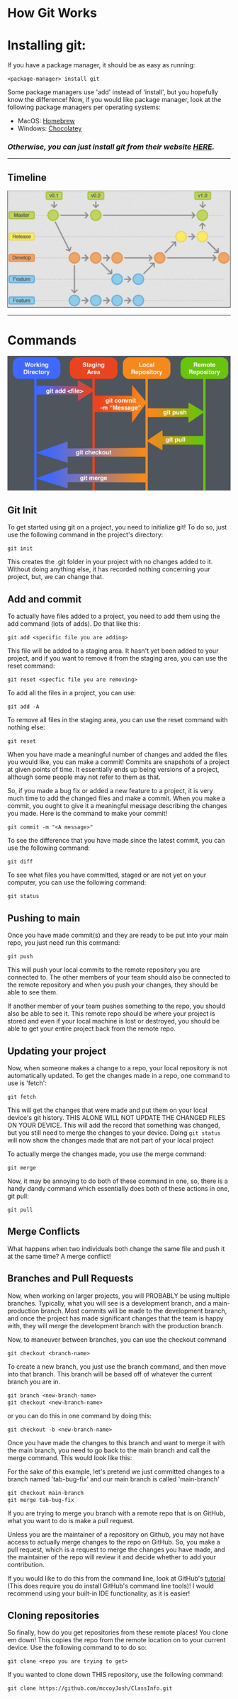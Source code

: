 # How Git Works

# Installing git:

If you have a package manager, it should be as easy as running:
```
<package-manager> install git
```
Some package managers use 'add' instead of 'install', but you hopefully know the difference!
Now, if you would like package manager, look at the following package managers per operating systems:

- MacOS:   [Homebrew](https://brew.sh/)
- Windows: [Chocolatey](https://chocolatey.org/install)

### ***Otherwise, you can just install git from their website [HERE](https://git-scm.com/downloads).***

---

## Timeline

![git_workflow.png](..%2Fassets%2Fgit_workflow.png)

---

# Commands

![git_cmds.png](..%2Fassets%2Fgit_cmds.png)


## Git Init

To get started using git on a project, you need to initialize git!
To do so, just use the following command in the project's directory:
```
git init
```

This creates the .git folder in your project with no changes added to it. Without doing anything else, 
it has recorded nothing concerning your project, but, we can change that.

## Add and commit

To actually have files added to a project, you need to add them using the add command (lots of adds). 
Do that like this:
```
git add <specific file you are adding>
```
This file will be added to a staging area. It hasn't yet been added to your
project, and if you want to remove it from the staging area, you can use the reset command:
```
git reset <specfic file you are removing>
```

To add all the files in a project, you can use:
```
git add -A
```

To remove all files in the staging area, you can use the reset command with nothing else:
```
git reset
```


When you have made a meaningful number of changes and added the files you would like, you can make a commit!
Commits are snapshots of a project at given points of time. It essentially ends up being versions of a project, 
although some people may not refer to them as that. 

So, if you made a bug fix or added a new feature to a project, it is very much time to add the changed files and 
make a commit. When you make a commit, you ought to give it a meaningful message describing the changes you made.
Here is the command to make your commit!
```
git commit -m "<A message>"
```

To see the difference that you have made since the latest commit, you can use the following command:
```
git diff
```

To see what files you have committed, staged or are not yet on your computer, you can use the following command:
```
git status
```

## Pushing to main

Once you have made commit(s) and they are ready to be put into your main repo, you just need run this command:
```
git push
```
This will push your local commits to the remote repository you are connected to.
The other members of your team should also be connected to the remote repository
and when you push your changes, they should be able to see them. 

If another member of your team pushes something to the repo, you should also be able
to see it. This remote repo should be where your project is stored and even if your
local machine is lost or destroyed, you should be able to get your entire project
back from the remote repo.

## Updating your project

Now, when someone makes a change to a repo, your local repository is not automatically updated.
To get the changes made in a repo, one command to use is 'fetch':
```
git fetch 
```
This will get the changes that were made and put them on your local device's git history. 
THIS ALONE WILL NOT UPDATE THE CHANGED FILES ON YOUR DEVICE. This will add the record that something was
changed, but you still need to merge the changes to your device.
Doing ```git status``` will now show the changes made that are not part of your local project

To actually merge the changes made, you use the merge command:
```
git merge
```

Now, it may be annoying to do both of these command in one, so, there is a handy dandy 
command which essentially does both of these actions in one, git pull:
```
git pull
```


## Merge Conflicts

What happens when two individuals both change the same file and push it at the same time?
A merge conflict!


## Branches and Pull Requests

Now, when working on larger projects, 
you will PROBABLY be using multiple branches.
Typically, what you will see is a development branch, and a main-production branch.
Most commits will be made to the development branch, and once 
the project has made significant changes that the team is happy with, they
will merge the development branch with the production branch.

Now, to maneuver between branches, you can use the checkout command
```
git checkout <branch-name>
```

To create a new branch, you just use the branch command, and then
move into that branch. This branch will be based off of whatever
the current branch you are in.

```
git branch <new-branch-name>
git checkout <new-branch-name>
```

or you can do this in one command by doing this:

```
git checkout -b <new-branch-name>
```

Once you have made the changes to this branch and want to merge it
with the main branch, you need to go back to the main branch and 
call the merge command. This would look like this:

For the sake of this example, let's pretend we just committed changes
to a branch named 'tab-bug-fix' and our main branch is called 'main-branch'

```
git checkout main-branch
git merge tab-bug-fix
```

If you are trying to merge you branch with a remote repo
that is on GitHub, what you want to do is make a pull request.

Unless you are the maintainer of a repository on Github, you
may not have access to actually merge changes to the repo on
GitHub. So, you make a pull request, which is a request to merge
the changes you have made, and the maintainer of the repo
will review it and decide whether to add your contribution.

If you would like to do this from the command line, 
look at GitHub's [tutorial](https://cli.github.com/manual/gh_pr_create) (This does require
you do install GitHub's command line tools)! 
I would recommend using your built-in IDE functionality, as it is easier!

## Cloning repositories

So finally, how do you get repositories from these remote places!
You clone em down!
This copies the repo from the remote location on to your current device.
Use the following command to to do so:
```
git clone <repo you are trying to get>
```

If you wanted to clone down THIS repository, use the following command:
```
git clone https://github.com/mccoyJosh/ClassInfo.git
```
